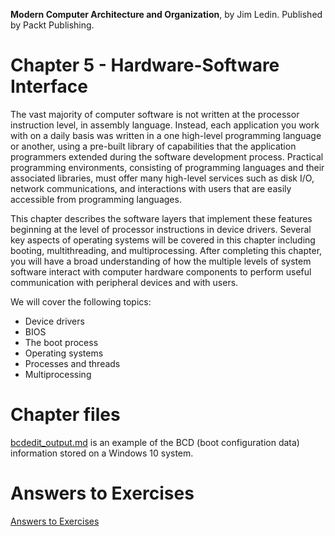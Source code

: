__Modern Computer Architecture and Organization__, by Jim Ledin. Published by Packt Publishing.
# Chapter 5 - Hardware-Software Interface

The vast majority of computer software is not written at the processor instruction level, in assembly language. Instead, each application you work with on a daily basis was written in a one high-level programming language or another, using a pre-built library of capabilities that the application programmers extended during the software development process. Practical programming environments, consisting of programming languages and their associated libraries, must offer many high-level services such as disk I/O, network communications, and interactions with users that are easily accessible from programming languages. 

This chapter describes the software layers that implement these features beginning at the level of processor instructions in device drivers. Several key aspects of operating systems will be covered in this chapter including booting, multithreading, and multiprocessing. After completing this chapter, you will have a broad understanding of how the multiple levels of system software interact with computer hardware components to perform useful communication with peripheral devices and with users.

We will cover the following topics:
* Device drivers
* BIOS
* The boot process
* Operating systems
* Processes and threads
* Multiprocessing

# Chapter files

[bcdedit_output.md](src/bcdedit_output.md) is an example of the BCD (boot configuration data) information stored on a Windows 10 system.

# Answers to Exercises
[Answers to Exercises](Answers%20to%20Exercises/README.md)
